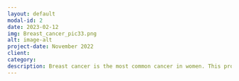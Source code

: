 ```yaml
---
layout: default
modal-id: 2
date: 2023-02-12
img: Breast_cancer_pic33.png
alt: image-alt
project-date: November 2022
client: 
category: 
description: Breast cancer is the most common cancer in women. This prohect aims to predict breast cancer tumors as benign or malignant by pre-processing the data and training the model using Naïve Bayes, KNN, Logistic Regression, Support Vector Machine, and Random Forest. The dataset was retrieved from the UCI machine learning repository.<a href="http://archive.ics.uci.edu/ml/datasets/breast+cancer+wisconsin+%28diagnostic%29" target= "_blank"</i> breast cancer data.</a> <p> Github link to the project <a href="https://github.com/DharmieCode/ML-project-using-breast-cancer-data.git" target= "_blank"</i> LINK.</a> 
---
```

